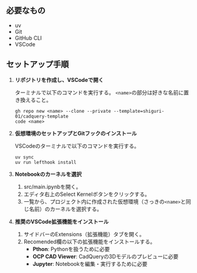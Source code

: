 ## 必要なもの

- uv
- Git
- GitHub CLI
- VSCode


## セットアップ手順

1. **リポジトリを作成し、VSCodeで開く**

   ターミナルで以下のコマンドを実行する。
   `<name>`の部分は好きな名前に置き換えること。

    ```
    gh repo new <name> --clone --private --template=shiguri-01/cadquery-template
    code <name>
    ```

2. **仮想環境のセットアップとGitフックのインストール**

   VSCodeのターミナルで以下のコマンドを実行する。

    ```
    uv sync
    uv run lefthook install
    ```

3. **Notebookのカーネルを選択**

   1. src/main.ipynbを開く。
   2.  エディタ右上のSelect Kernelボタンをクリックする。
   3. 一覧から、プロジェクト内に作成された仮想環境（さっきの`<name>`と同じ名前）のカーネルを選択する。

4. **推奨のVSCode拡張機能をインストール**

   1. サイドバーのExtensions（拡張機能）タブを開く。
   2. Recomended欄の以下の拡張機能をインストールする。
      - **Pthon**: Pythonを扱うために必要
      - **OCP CAD Viewer**: CadQueryの3Dモデルのプレビューに必要
      - **Jupyter**: Notebookを編集・実行するために必要

